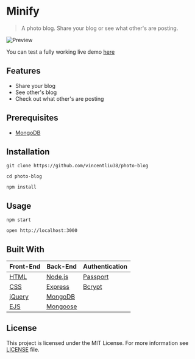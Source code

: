 # Minify
>A photo blog. Share your blog or see what other's are posting.

![Preview](http://i.imgur.com/vrwwEPs.gif)

You can test a fully working live demo [here](https://minify-blog.herokuapp.com/users)

## Features
- Share your blog
- See other's blog
- Check out what other's are posting

## Prerequisites
- [MongoDB](https://docs.mongodb.com/manual/installation)

## Installation
```git clone https://github.com/vincentliu38/photo-blog```

```cd photo-blog```

```npm install```

## Usage
```npm start```

```open http://localhost:3000```

## Built With
| Front-End | Back-End | Authentication |
|-----------|----------|----------------|
|[HTML](https://developer.mozilla.org/en-US/docs/Web/HTML)|[Node.js](https://nodejs.org/en)|[Passport](http://passportjs.org/)|
|[CSS](https://developer.mozilla.org/en-US/docs/Web/CSS)|[Express](https://expressjs.com)|[Bcrypt](https://www.npmjs.com/package/bcrypt)
|[jQuery](https://jquery.com/)|[MongoDB](https://www.mongodb.com)| |
|[EJS](http://ejs.co/)|[Mongoose](http://mongoosejs.com) |


## License
This project is licensed under the MIT License. For more information see [LICENSE](https://github.com/vincentliu38/connect-4/blob/gh-pages/LICENSE) file.

